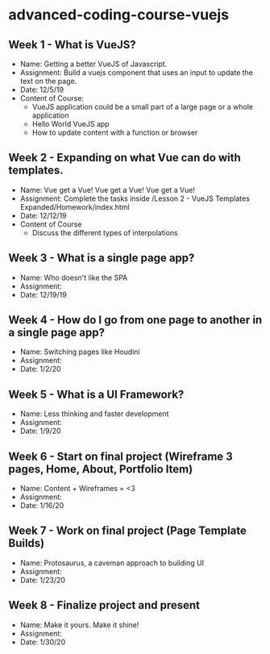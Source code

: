 # advanced-coding-course-vuejs

## Week 1 - What is VueJS?
- Name: Getting a better VueJS of Javascript.
- Assignment: Build a vuejs component that uses an input to update the text on the page.
- Date: 12/5/19
- Content of Course:
	- VueJS application could be a small part of a large page or a whole application
	- Hello World VueJS app
	- How to update content with a function or browser

## Week 2 - Expanding on what Vue can do with templates.
- Name: Vue get a Vue! Vue get a Vue! Vue get a Vue!
- Assignment: Complete the tasks inside /Lesson 2 - VueJS Templates Expanded/Homework/index.html
- Date: 12/12/19
- Content of Course
	- Discuss the different types of interpolations

## Week 3 - What is a single page app?
- Name: Who doesn't like the SPA
- Assignment:
- Date: 12/19/19

## Week 4 - How do I go from one page to another in a single page app?
- Name: Switching pages like Houdini
- Assignment:
- Date: 1/2/20

## Week 5 - What is a UI Framework?
- Name: Less thinking and faster development
- Assignment:
- Date: 1/9/20

## Week 6 - Start on final project (Wireframe 3 pages, Home, About, Portfolio Item)
- Name: Content + Wireframes = <3
- Assignment: 
- Date: 1/16/20

## Week 7 - Work on final project (Page Template Builds)
- Name: Protosaurus, a caveman approach to building UI
- Assignment:
- Date: 1/23/20

## Week 8 - Finalize project and present
- Name: Make it yours. Make it shine!
- Assignment:
- Date: 1/30/20